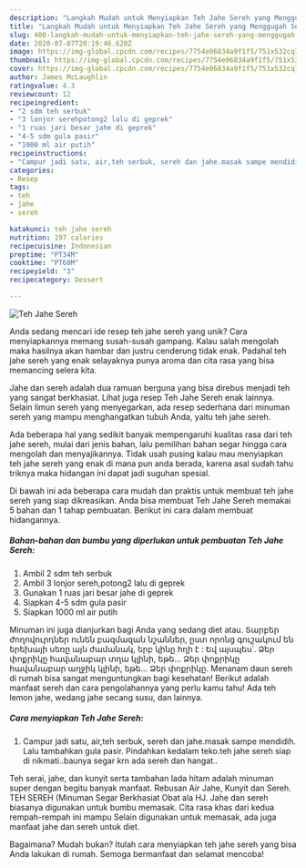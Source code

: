 ```yaml
---
description: "Langkah Mudah untuk Menyiapkan Teh Jahe Sereh yang Menggugah Selera"
title: "Langkah Mudah untuk Menyiapkan Teh Jahe Sereh yang Menggugah Selera"
slug: 400-langkah-mudah-untuk-menyiapkan-teh-jahe-sereh-yang-menggugah-selera
date: 2020-07-07T20:19:46.620Z
image: https://img-global.cpcdn.com/recipes/7754e06834a9f1f5/751x532cq70/teh-jahe-sereh-foto-resep-utama.jpg
thumbnail: https://img-global.cpcdn.com/recipes/7754e06834a9f1f5/751x532cq70/teh-jahe-sereh-foto-resep-utama.jpg
cover: https://img-global.cpcdn.com/recipes/7754e06834a9f1f5/751x532cq70/teh-jahe-sereh-foto-resep-utama.jpg
author: James McLaughlin
ratingvalue: 4.3
reviewcount: 12
recipeingredient:
- "2 sdm teh serbuk"
- "3 lonjor serehpotong2 lalu di geprek"
- "1 ruas jari besar jahe di geprek"
- "4-5 sdm gula pasir"
- "1000 ml air putih"
recipeinstructions:
- "Campur jadi satu, air,teh serbuk, sereh dan jahe.masak sampe mendidih. Lalu tambahkan gula pasir. Pindahkan kedalam teko.teh jahe sereh siap di nikmati..baunya segar krn ada sereh dan hangat.."
categories:
- Resep
tags:
- teh
- jahe
- sereh

katakunci: teh jahe sereh 
nutrition: 197 calories
recipecuisine: Indonesian
preptime: "PT34M"
cooktime: "PT60M"
recipeyield: "3"
recipecategory: Dessert

---
```



![Teh Jahe Sereh](https://img-global.cpcdn.com/recipes/7754e06834a9f1f5/751x532cq70/teh-jahe-sereh-foto-resep-utama.jpg)

Anda sedang mencari ide resep teh jahe sereh yang unik? Cara menyiapkannya memang susah-susah gampang. Kalau salah mengolah maka hasilnya akan hambar dan justru cenderung tidak enak. Padahal teh jahe sereh yang enak selayaknya punya aroma dan cita rasa yang bisa memancing selera kita.

Jahe dan sereh adalah dua ramuan berguna yang bisa direbus menjadi teh yang sangat berkhasiat. Lihat juga resep Teh Jahe Sereh enak lainnya. Selain limun sereh yang menyegarkan, ada resep sederhana dari minuman sereh yang mampu menghangatkan tubuh Anda, yaitu teh jahe sereh.

Ada beberapa hal yang sedikit banyak mempengaruhi kualitas rasa dari teh jahe sereh, mulai dari jenis bahan, lalu pemilihan bahan segar hingga cara mengolah dan menyajikannya. Tidak usah pusing kalau mau menyiapkan teh jahe sereh yang enak di mana pun anda berada, karena asal sudah tahu triknya maka hidangan ini dapat jadi suguhan spesial.


Di bawah ini ada beberapa cara mudah dan praktis untuk membuat teh jahe sereh yang siap dikreasikan. Anda bisa membuat Teh Jahe Sereh memakai 5 bahan dan 1 tahap pembuatan. Berikut ini cara dalam membuat hidangannya.

<!--inarticleads1-->

##### Bahan-bahan dan bumbu yang diperlukan untuk pembuatan Teh Jahe Sereh:

1. Ambil 2 sdm teh serbuk
1. Ambil 3 lonjor sereh,potong2 lalu di geprek
1. Gunakan 1 ruas jari besar jahe di geprek
1. Siapkan 4-5 sdm gula pasir
1. Siapkan 1000 ml air putih


Minuman ini juga dianjurkan bagi Anda yang sedang diet atau. Տարբեր ժողովուրդներ ունեն բազմազան նշաններ, ըստ որոնց գուշակում են երեխայի սեռը այն ժամանակ, երբ կինը հղի է : Եվ այսպես՝. Ձեր փոքրիկը հավանաբար տղա կլինի, եթե… Ձեր փոքրիկը հավանաբար աղջիկ կլինի, եթե… Ձեր փոքրիկը. Menanam daun sereh di rumah bisa sangat menguntungkan bagi kesehatan! Berikut adalah manfaat sereh dan cara pengolahannya yang perlu kamu tahu! Ada teh lemon jahe, wedang jahe secang susu, dan lainnya. 

<!--inarticleads2-->

##### Cara menyiapkan Teh Jahe Sereh:

1. Campur jadi satu, air,teh serbuk, sereh dan jahe.masak sampe mendidih. Lalu tambahkan gula pasir. Pindahkan kedalam teko.teh jahe sereh siap di nikmati..baunya segar krn ada sereh dan hangat..


Teh serai, jahe, dan kunyit serta tambahan lada hitam adalah minuman super dengan begitu banyak manfaat. Rebusan Air Jahe, Kunyit dan Sereh. TEH SEREH (Minuman Segar Berkhasiat Obat ala HJ. Jahe dan sereh biasanya digunakan untuk bumbu memasak. Cita rasa khas dari kedua rempah-rempah ini mampu Selain digunakan untuk memasak, ada juga manfaat jahe dan sereh untuk diet. 

Bagaimana? Mudah bukan? Itulah cara menyiapkan teh jahe sereh yang bisa Anda lakukan di rumah. Semoga bermanfaat dan selamat mencoba!
